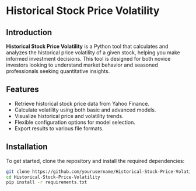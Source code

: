 # Historical Stock Price Volatility

## Introduction

**Historical Stock Price Volatility** is a Python tool that calculates and analyzes the historical price volatility of a given stock, helping you make informed investment decisions. This tool is designed for both novice investors looking to understand market behavior and seasoned professionals seeking quantitative insights.

## Features

- Retrieve historical stock price data from Yahoo Finance.
- Calculate volatility using both basic and advanced models.
- Visualize historical price and volatility trends.
- Flexible configuration options for model selection.
- Export results to various file formats.

## Installation

To get started, clone the repository and install the required dependencies:

```bash
git clone https://github.com/yourusername/Historical-Stock-Price-Volatility.git
cd Historical-Stock-Price-Volatility
pip install -r requirements.txt
